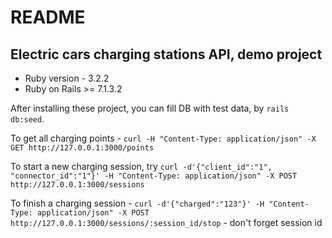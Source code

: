 # README

## Electric cars charging stations API, demo project

- Ruby version - 3.2.2
- Ruby on Rails >= 7.1.3.2

After installing these project, you can fill DB with test data, by `rails db:seed`.

To get all charging points - `curl -H "Content-Type: application/json" -X GET http://127.0.0.1:3000/points`

To start a new charging session, try `curl -d'{"client_id":"1", "connector_id":"1"}' -H "Content-Type: application/json" -X POST http://127.0.0.1:3000/sessions`

To finish a charging session - `curl -d'{"charged":"123"}' -H "Content-Type: application/json" -X POST http://127.0.0.1:3000/sessions/:session_id/stop` - don't forget session id
